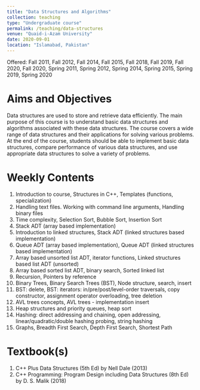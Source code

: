 ```yaml
---
title: "Data Structures and Algorithms"
collection: teaching
type: "Undergraduate course"
permalink: /teaching/data-structures
venue: "Quaid-i-Azam University"
date: 2020-09-01
location: "Islamabad, Pakistan"
---
```


Offered: Fall 2011, Fall 2012, Fall 2014, Fall 2015, Fall 2018, Fall 2019, Fall 2020, Fall 2020, Spring 2011, Spring 2012, Spring 2014, Spring 2015, Spring 2019, Spring 2020


Aims and Objectives
======
Data structures are used to store and retrieve data efficiently. The main purpose of this course is to understand basic data structures and algorithms associated with these data structures. The course covers a wide range of data structures and their applications for solving various problems. At the end of the course, students should be able to implement basic data structures, compare performance of various data structures, and use appropriate data structures to solve a variety of problems.

Weekly Contents
======
1. Introduction to course, Structures in C++, Templates (functions, specialization)
1. Handling text files. Working with command line arguments, Handling binary files
1. Time complexity, Selection Sort, Bubble Sort, Insertion Sort
1. Stack ADT (array based implementation)
1. Introduction to linked structures, Stack ADT (linked structures based implementation)
1. Queue ADT (array based implementation), Queue ADT (linked structures based implementation)
1. Array based unsorted list ADT, iterator functions, Linked structures based list ADT (unsorted)
1. Array based sorted list ADT, binary search, Sorted linked list
1. Recursion, Pointers by reference
1. Binary Trees, Binary Search Trees (BST), Node structure, search, insert
1. BST: delete, BST: iterators: in/pre/post/level-order traversals, copy constructor, assignment operator overloading, tree deletion
1. AVL trees concepts, AVL trees - implementation insert
1. Heap structures and priority queues, heap sort
1. Hashing: direct addressing and chaining, open addressing, linear/quadratic/double hashing probing, string hashing
1. Graphs, Breadth First Search, Depth First Search, Shortest Path

Textbook(s)
======
1. C++ Plus Data Structures (5th Ed) by Nell Dale (2013)
1. C++ Programming: Program Design including Data Structures (8th Ed) by D. S. Malik (2018)


